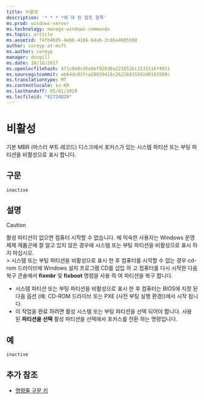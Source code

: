 ```yaml
---
title: 비활성
description: '* * * *에 대 한 참조 항목'
ms.prod: windows-server
ms.technology: manage-windows-commands
ms.topic: article
ms.assetid: f4fb4695-4e66-4166-b4ab-2c86a4605580
author: coreyp-at-msft
ms.author: coreyp
manager: dongill
ms.date: 10/16/2017
ms.openlocfilehash: 4f1c0e0cd5ebbf92638a221852bc3133116f4911
ms.sourcegitcommit: ab64dc83fca28039416c26226815502d0193500c
ms.translationtype: MT
ms.contentlocale: ko-KR
ms.lasthandoff: 05/01/2020
ms.locfileid: "82724829"
---
```

# <a name="inactive"></a>비활성



기본 MBR (마스터 부트 레코드) 디스크에서 포커스가 있는 시스템 파티션 또는 부팅 파티션을 비활성으로 표시 합니다.

## <a name="syntax"></a>구문

```
inactive
```

## <a name="remarks"></a>설명

> [!CAUTION]
> 활성 파티션이 없으면 컴퓨터 시작할 수 없습니다. 에 익숙한 사용자는 Windows 운영 체제 제품군에 잘 알고 있지 않은 경우에 시스템 또는 부팅 파티션을 비활성으로 표시 하지 마십시오.</br>> 시스템 또는 부팅 파티션을 비활성으로 표시 한 후 컴퓨터를 시작할 수 없는 경우 cd-rom 드라이브에 Windows 설치 프로그램 CD를 삽입 하 고 컴퓨터를 다시 시작한 다음 복구 콘솔에서 **fixmbr** 및 **fixboot** 명령을 사용 하 여 파티션을 복구 합니다.
> -   시스템 파티션 또는 부팅 파티션을 비활성으로 표시 한 후 컴퓨터는 BIOS에 지정 된 다음 옵션 (예: CD-ROM 드라이브 또는 PXE (사전 부팅 실행 환경))에서 시작 됩니다.
> -   이 작업을 완료 하려면 활성 시스템 또는 부팅 파티션을 선택 되어야 합니다. 사용 된 **파티션을 선택** 활성 파티션을 선택에서 포커스를 전환 하는 명령입니다.

## <a name="examples"></a>예

```
inactive
```

## <a name="additional-references"></a>추가 참조

- [명령줄 구문 키](command-line-syntax-key.md)

